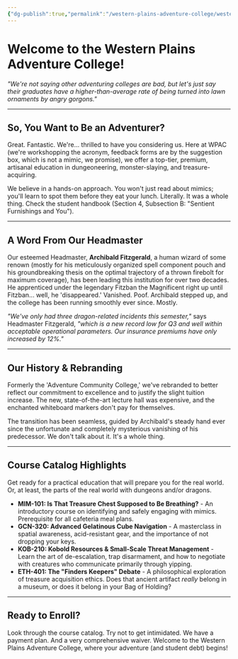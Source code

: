 ```yaml
---
{"dg-publish":true,"permalink":"/western-plains-adventure-college/western-plains-adventure-college/","tags":["gardenEntry"]}
---
```



# Welcome to the Western Plains Adventure College!

*"We're not saying other adventuring colleges are bad, but let's just say their graduates have a higher-than-average rate of being turned into lawn ornaments by angry gorgons."*

---

## So, You Want to Be an Adventurer?

Great. Fantastic. We're... thrilled to have you considering us. Here at WPAC (we're workshopping the acronym, feedback forms are by the suggestion box, which is not a mimic, we promise), we offer a top-tier, premium, artisanal education in dungeoneering, monster-slaying, and treasure-acquiring. 

We believe in a hands-on approach. You won't just read about mimics; you'll learn to spot them before they eat your lunch. Literally. It was a whole thing. Check the student handbook (Section 4, Subsection B: "Sentient Furnishings and You").

---

## A Word From Our Headmaster

Our esteemed Headmaster, **Archibald Fitzgerald**, a human wizard of some renown (mostly for his meticulously organized spell component pouch and his groundbreaking thesis on the optimal trajectory of a thrown firebolt for maximum coverage), has been leading this institution for over two decades. He apprenticed under the legendary Fitzban the Magnificent right up until Fitzban... well, he 'disappeared.' Vanished. Poof. Archibald stepped up, and the college has been running smoothly ever since. Mostly. 

*"We've only had three dragon-related incidents this semester,"* says Headmaster Fitzgerald, *"which is a new record low for Q3 and well within acceptable operational parameters. Our insurance premiums have only increased by 12%."*

---

## Our History & Rebranding

Formerly the 'Adventure Community College,' we've rebranded to better reflect our commitment to excellence and to justify the slight tuition increase. The new, state-of-the-art lecture hall was expensive, and the enchanted whiteboard markers don't pay for themselves.

The transition has been seamless, guided by Archibald's steady hand ever since the unfortunate and completely mysterious vanishing of his predecessor. We don't talk about it. It's a whole thing.

---

## Course Catalog Highlights

Get ready for a practical education that will prepare you for the real world. Or, at least, the parts of the real world with dungeons and/or dragons.

- **MIM-101: Is That Treasure Chest Supposed to Be Breathing?** - An introductory course on identifying and safely engaging with mimics. Prerequisite for all cafeteria meal plans.
- **GCN-320: Advanced Gelatinous Cube Navigation** - A masterclass in spatial awareness, acid-resistant gear, and the importance of not dropping your keys.
- **KOB-210: Kobold Resources & Small-Scale Threat Management** - Learn the art of de-escalation, trap disarmament, and how to negotiate with creatures who communicate primarily through yipping.
- **ETH-401: The "Finders Keepers" Debate** - A philosophical exploration of treasure acquisition ethics. Does that ancient artifact *really* belong in a museum, or does it belong in your Bag of Holding?

---

## Ready to Enroll?

Look through the course catalog. Try not to get intimidated. We have a payment plan. And a very comprehensive waiver. Welcome to the Western Plains Adventure College, where your adventure (and student debt) begins!
